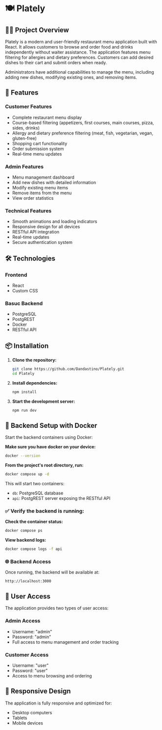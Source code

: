# 🍽️ Plately

## 👨‍💻 Project Overview

Plately is a modern and user-friendly restaurant menu application built with React. It allows customers to browse and order food and drinks independently without waiter assistance. The application features menu filtering for allergies and dietary preferences. Customers can add desired dishes to their cart and submit orders when ready.

Administrators have additional capabilities to manage the menu, including adding new dishes, modifying existing ones, and removing items.

## 🚀 Features

### Customer Features
- Complete restaurant menu display
- Course-based filtering (appetizers, first courses, main courses, pizza, sides, drinks)
- Allergy and dietary preference filtering (meat, fish, vegetarian, vegan, gluten-free)
- Shopping cart functionality
- Order submission system
- Real-time menu updates

### Admin Features
- Menu management dashboard
- Add new dishes with detailed information
- Modify existing menu items
- Remove items from the menu
- View order statistics

### Technical Features
- Smooth animations and loading indicators
- Responsive design for all devices
- RESTful API integration
- Real-time updates
- Secure authentication system

## 🛠️ Technologies

### Frontend
- React 
- Custom CSS

### Basuc Backend
- PostgreSQL
- PostgREST
- Docker
- RESTful API

## 📦 Installation

1. **Clone the repository:**
   ```bash
   git clone https://github.com/Dandastino/Plately.git
   cd Plately
   ```

2. **Install dependencies:**
   ```bash
   npm install
   ```

3. **Start the development server:**
   ```bash
   npm run dev
   ```

## 🐳 Backend Setup with Docker

Start the backend containers using Docker:

**Make sure you have docker on your device:**
```bash
docker --version
```

**From the project's root directory, run:**
```bash
docker compose up -d
```

This will start two containers:
- `db`: PostgreSQL database
- `api`: PostgREST server exposing the RESTful API


### ✅ Verify the backend is running:

**Check the container status:**
```bash
docker compose ps
```

**View backend logs:**
```bash
docker compose logs -f api
```

### 🌐 Backend Access

Once running, the backend will be available at:
```
http://localhost:3000
```

## 👥 User Access

The application provides two types of user access:

### Admin Access
- Username: "admin"
- Password: "admin"
- Full access to menu management and order tracking

### Customer Access
- Username: "user"
- Password: "user"
- Access to menu browsing and ordering


## 📱 Responsive Design

The application is fully responsive and optimized for:
- Desktop computers
- Tablets
- Mobile devices
